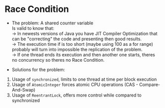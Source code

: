# Race Condition
* The problem: A shared counter variable
<br>Is valid to know that:
<br>-> In newests versions of Java you have JIT Compiler Optimization that can be "correcting" the code and presenting
then good results.
<br>-> The execution time if is too short (maybe using 100 as a for range) probably will turn into impossible the replication of the problem.
<br>-> If one thread ends its execution and then another one starts, theres no concurrency so theres no Race Condition.

* Solutions for the problem:
1. Usage of `synchronized`, limits to one thread at time per block execution
2. Usage of `AtomicInteger` forces atomic CPU operations (CAS - Compare-And-Swap)
3. Usage of `ReentrantLock`, offers more control while compared to synchronized
